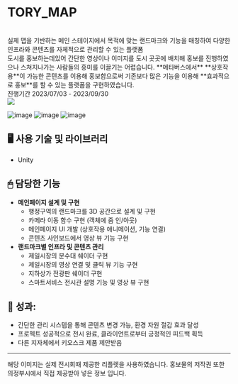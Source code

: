 # TORY_MAP
<br>
실제 맵을 기반하는 메인 스테이지에서 목적에 맞는 랜드마크와 기능을 매칭하여 다양한 인프라와 콘텐츠를 자체적으로 관리할 수 있는 플랫폼
<br>
도시를 홍보하는데있어 간단한 영상이나 이미지를 도시 곳곳에 배치해 홍보를 진행하였으나 스쳐지나가는 사람들의 흥미를 이끌기는 어렵습니다. 
**메타버스에서** **상호작용**이 가능한 콘텐츠를 이용해 홍보함으로써 기존보다 많은 기능을 이용해 **효과적으로 홍보**를 할 수 있는 플랫폼을 구현하였습니다.
<br>진행기간 2023/07/03 - 2023/09/30
<br><img src="https://img.shields.io/badge/Unity-000000?style=for-the-badge&logo=Unity&logoColor=white">

![image](https://prod-files-secure.s3.us-west-2.amazonaws.com/e75799df-95d4-4fd0-b4f8-0e3ee3b41f98/07e4d27c-33dc-4b7b-ab24-db738d9350c1/Untitled.png)
![image](https://prod-files-secure.s3.us-west-2.amazonaws.com/e75799df-95d4-4fd0-b4f8-0e3ee3b41f98/b8779932-8816-4a79-9422-b5419b826c6f/Untitled.png)
![image](https://prod-files-secure.s3.us-west-2.amazonaws.com/e75799df-95d4-4fd0-b4f8-0e3ee3b41f98/1bfb02cd-4e0b-4e53-94c4-67ed95d74cc4/Untitled.png)


## 🖥 사용 기술 및 라이브러리
- Unity

## 🖱 담당한 기능
- **메인페이지 설계 및 구현**
    - 행정구역의 랜드마크를 3D 공간으로 설계 및 구현
    - 카메라 이동 함수 구현 (객체에 줌 인/아웃)
    - 메인페이지 UI 개발 (상호작용 애니메이션, 기능 연결)
    - 콘텐츠 사인보드에서 영상 뷰 기능 구현
- **랜드마크별 인프라 및 콘텐츠 관리**
    - 제일시장의 분수대 쉐이더 구현
    - 제일시장의 영상 연결 및 클릭 뷰 기능 구현
    - 지하상가 전광판 쉐이더 구현
    - 스마트서비스 전시관 설명 기능 및 영상 뷰 구현

## 💎 성과:
- 간단한 관리 시스템을 통해 콘텐츠 변경 가능, 환경 자원 절감 효과 달성
- 프로젝트 성공적으로 전시 완료, 클라이언트로부터 긍정적인 피드백 획득
- 다른 지자체에서 키오스크 제품 제안받음


---
해당 이미지는 실제 전시회때 제공한 리플렛을 사용하였습니다.
홍보물의 저작권 또한 의정부시에서 직접 제공받아 넣은 정보 입니다.
